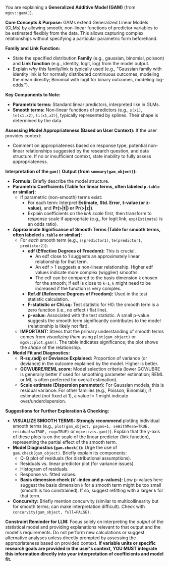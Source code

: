 You are explaining a **Generalized Additive Model (GAM)** (from `mgcv::gam()`).

**Core Concepts & Purpose:**
GAMs extend Generalized Linear Models (GLMs) by allowing smooth, non-linear functions of predictor variables to be estimated flexibly from the data. This allows capturing complex relationships without specifying a particular parametric form beforehand.

**Family and Link Function:**
* State the specified distribution **Family** (e.g., gaussian, binomial, poisson) and **Link function** (e.g., identity, logit, log) from the model output.
* Explain *why* this family/link is typically used (e.g., "Gaussian family with identity link is for normally distributed continuous outcomes, modeling the mean directly; Binomial with logit for binary outcomes, modeling log-odds.").

**Key Components to Note:**
* **Parametric terms:** Standard linear predictors, interpreted like in GLMs.
* **Smooth terms:** Non-linear functions of predictors (e.g., `s(x1)`, `te(x1,x2)`, `ti(x1,x2)`), typically represented by splines. Their shape is determined by the data.

**Assessing Model Appropriateness (Based on User Context):**
If the user provides context:
* Comment on appropriateness based on response type, potential non-linear relationships suggested by the research question, and data structure.
If no or insufficient context, state inability to fully assess appropriateness.

**Interpretation of the `gam()` Output (from `summary(gam_object)`):**
* **Formula:** Briefly describe the model structure.
* **Parametric Coefficients (Table for linear terms, often labeled `p.table` or similar):**
    * If parametric (non-smooth) terms exist:
        * For each term: Interpret **Estimate**, **Std. Error**, **t-value (or z-value)**, and **Pr(>|t|) or Pr(>|z|)**.
        * Explain coefficients on the *link scale* first, then transform to response scale if appropriate (e.g., for logit link, `exp(Estimate)` is an odds ratio).
* **Approximate Significance of Smooth Terms (Table for smooth terms, often labeled `s.table` or similar):**
    * For *each* smooth term (e.g., `s(predictor1)`, `te(predictor1, predictor2)`):
        * **edf (Effective Degrees of Freedom):** This is crucial.
            * An edf close to 1 suggests an approximately linear relationship for that term.
            * An edf > 1 suggests a non-linear relationship. Higher edf values indicate more complex (wigglier) smooths.
            * The edf can be compared to the basis dimension `k` chosen for the smooth; if edf is close to `k-1`, `k` might need to be increased if the function is very complex.
        * **Ref.df (Reference Degrees of Freedom):** Used in the test statistic calculation.
        * **F-statistic or Chi.sq:** Test statistic for H0: the smooth term is a zero function (i.e., no effect / flat line).
        * **p-value:** Associated with the test statistic. A small p-value suggests the smooth term significantly contributes to the model (relationship is likely not flat).
    * **IMPORTANT:** Stress that the primary understanding of smooth terms comes from *visualizing them* using `plot(gam_object)` or `mgcv::plot.gam()`. The table indicates significance; the plot shows the *shape* of the relationship.
* **Model Fit and Diagnostics:**
    * **R-sq.(adj) or Deviance Explained:** Proportion of variance (or deviance) in the outcome explained by the model. Higher is better.
    * **GCV/UBRE/REML score:** Model selection criteria (lower GCV/UBRE is generally better if used for smoothing parameter estimation; REML or ML is often preferred for overall estimation).
    * **Scale estimate (Dispersion parameter):** For Gaussian models, this is residual variance. For other families (e.g., Poisson, Binomial), if estimated (not fixed at 1), a value != 1 might indicate over/underdispersion.

**Suggestions for Further Exploration & Checking:**
* **VISUALIZE SMOOTH TERMS:** **Strongly recommend** plotting individual smooth terms (e.g., `plot(gam_object, pages=1, seWithMean=TRUE, residuals=TRUE, rug=TRUE)` or `mgcv::vis.gam()`). Explain that the y-axis of these plots is on the scale of the linear predictor (link function), representing the partial effect of the smooth term.
* **Model Diagnostics (`gam.check()`):** Urge the use of `gam.check(gam_object)`. Briefly explain its components:
    * Q-Q plot of residuals (for distributional assumptions).
    * Residuals vs. linear predictor plot (for variance issues).
    * Histogram of residuals.
    * Response vs. fitted values.
    * **Basis dimension check (k'-index and p-values):** Low p-values here suggest the basis dimension `k` for a smooth term might be too small (smooth is too constrained). If so, suggest refitting with a larger `k` for that term.
* **Concurvity:** Briefly mention concurvity (similar to multicollinearity but for smooth terms; can make interpretation difficult). Check with `concurvity(gam_object, full=FALSE)`.

**Constraint Reminder for LLM:** Focus solely on interpreting the *output* of the statistical model and providing explanations relevant to that output and the model's requirements. Do not perform new calculations or suggest alternative analyses unless directly prompted by assessing the appropriateness based on provided context. **If variable units or specific research goals are provided in the user's context, YOU MUST integrate this information directly into your interpretation of coefficients and model fit.**
